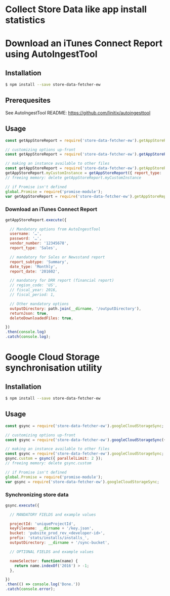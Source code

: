 # Collect Store Data like app install statistics

# Download an iTunes Connect Report using AutoIngestTool

## Installation
```sh
$ npm install --save store-data-fetcher-ew
```

## Prerequesites
See AutoIngestTool README: <https://github.com/linitix/autoingesttool>

## Usage
```js
const getAppStoreReport = require('store-data-fetcher-ew').getAppStoreReport;

// customizing options up-front
const getAppStoreReport = require('store-data-fetcher-ew').getAppStoreReport({ report_type: 'Sales' });

// making an instance available to other files
const getAppStoreReport = require('store-data-fetcher-ew').getAppStoreReport;
getAppStoreReport.myCustomInstance = getAppStoreReport({ report_type: 'Sales' });
// freeing memory: delete getAppStoreReport.myCustomInstance

// if Promise isn't defined
global.Promise = require('promise-module');
var getAppStoreReport = require('store-data-fetcher-ew').getAppStoreReport;
```

### Download an iTunes Connect Report
```js
getAppStoreReport.execute({

  // Mandatory options from AutoIngestTool
  username: '…',
  password: '…',
  vendor_number: '12345678',
  report_type: 'Sales',

  // mandatory for Sales or Newsstand report
  report_subtype: 'Summary',
  date_type: 'Monthly',
  report_date: '201602',

  // mandatory for DRR report (financial report)
  // region_code: 'US',
  // fiscal_year: 2016,
  // fiscal_period: 1,

  // Other mandatory options
  outputDirectory: path.join(__dirname, '/outputDirectory'),
  returnJson: true,
  deleteDownloadedFiles: true,

})
.then(console.log)
.catch(console.log);
```

# Google Cloud Storage synchronisation utility

## Installation
```sh
$ npm install --save store-data-fetcher-ew
```

## Usage
```js
const gsync = require('store-data-fetcher-ew').googleCloudStorageSync;

// customizing options up-front
const gsync = require('store-data-fetcher-ew').googleCloudStorageSync({ parallelLimit: 2 });

// making an instance available to other files
const gsync = require('store-data-fetcher-ew').googleCloudStorageSync;
gsync.custom = gsync({ parallelLimit: 2 });
// freeing memory: delete gsync.custom

// if Promise isn't defined
global.Promise = require('promise-module');
var gsync = require('store-data-fetcher-ew').googleCloudStorageSync;
```

### Synchronizing store data
```js
gsync.execute({

  // MANDATORY FIELDS and example values

  projectId: 'uniqueProjectId',
  keyFilename: __dirname + '/key.json',
  bucket: 'pubsite_prod_rev_<developer-id>',
  prefix: 'stats/installs/installs_',
  outputDirectory: __dirname + '/sync-bucket',

  // OPTIONAL FIELDS and example values

  nameSelector: function(name) {
    return name.indexOf('2016') > -1;
  },

})
.then(() => console.log('Done.'))
.catch(console.error);
```